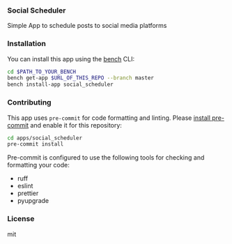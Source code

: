 ### Social Scheduler

Simple App to schedule posts to social media platforms

### Installation

You can install this app using the [bench](https://github.com/frappe/bench) CLI:

```bash
cd $PATH_TO_YOUR_BENCH
bench get-app $URL_OF_THIS_REPO --branch master
bench install-app social_scheduler
```

### Contributing

This app uses `pre-commit` for code formatting and linting. Please [install pre-commit](https://pre-commit.com/#installation) and enable it for this repository:

```bash
cd apps/social_scheduler
pre-commit install
```

Pre-commit is configured to use the following tools for checking and formatting your code:

- ruff
- eslint
- prettier
- pyupgrade

### License

mit
